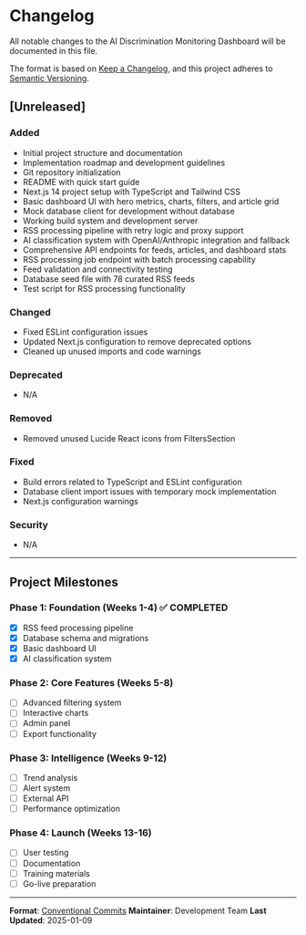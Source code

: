 # Changelog

All notable changes to the AI Discrimination Monitoring Dashboard will be documented in this file.

The format is based on [Keep a Changelog](https://keepachangelog.com/en/1.0.0/),
and this project adheres to [Semantic Versioning](https://semver.org/spec/v2.0.0.html).

## [Unreleased]

### Added
- Initial project structure and documentation
- Implementation roadmap and development guidelines
- Git repository initialization
- README with quick start guide
- Next.js 14 project setup with TypeScript and Tailwind CSS
- Basic dashboard UI with hero metrics, charts, filters, and article grid
- Mock database client for development without database
- Working build system and development server
- RSS processing pipeline with retry logic and proxy support
- AI classification system with OpenAI/Anthropic integration and fallback
- Comprehensive API endpoints for feeds, articles, and dashboard stats
- RSS processing job endpoint with batch processing capability
- Feed validation and connectivity testing
- Database seed file with 78 curated RSS feeds
- Test script for RSS processing functionality

### Changed
- Fixed ESLint configuration issues
- Updated Next.js configuration to remove deprecated options
- Cleaned up unused imports and code warnings

### Deprecated
- N/A

### Removed
- Removed unused Lucide React icons from FiltersSection

### Fixed
- Build errors related to TypeScript and ESLint configuration
- Database client import issues with temporary mock implementation
- Next.js configuration warnings

### Security
- N/A

---

## Project Milestones

### Phase 1: Foundation (Weeks 1-4) ✅ COMPLETED
- [x] RSS feed processing pipeline
- [x] Database schema and migrations  
- [x] Basic dashboard UI
- [x] AI classification system

### Phase 2: Core Features (Weeks 5-8)
- [ ] Advanced filtering system
- [ ] Interactive charts
- [ ] Admin panel
- [ ] Export functionality

### Phase 3: Intelligence (Weeks 9-12)
- [ ] Trend analysis
- [ ] Alert system
- [ ] External API
- [ ] Performance optimization

### Phase 4: Launch (Weeks 13-16)
- [ ] User testing
- [ ] Documentation
- [ ] Training materials
- [ ] Go-live preparation

---

**Format**: [Conventional Commits](https://www.conventionalcommits.org/)
**Maintainer**: Development Team
**Last Updated**: 2025-01-09